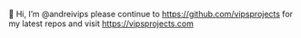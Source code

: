 👋 Hi, I’m @andreivips please continue to https://github.com/vipsprojects for my latest repos and visit https://vipsprojects.com

<!---
andreivips/andreivips is a ✨ special ✨ repository because its `README.md` (this file) appears on your GitHub profile.
You can click the Preview link to take a look at your changes.
--->
